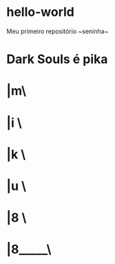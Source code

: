 # hello-world
Meu primeiro repositório ~seninha~ 
# Dark Souls é pika
#  |m\
#  |i \
#  |k  \
#  |u   \
#  |8    \
#  |8_____\
